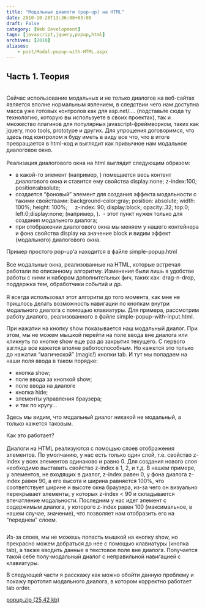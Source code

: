 ```yaml
---
title: "Модальные диалоги (pop-up) на HTML"
date: 2010-10-28T13:36:00+03:00
draft: False
category: [Web Development]
tags: [javascript,jquery,popup,html]
archives: [2010]
aliases:
    - post/Modal-popup-with-HTML.aspx
---
```



## Часть 1. Теория

<br />Сейчас использование модальных и не только диалогов на веб-сайтах является вполне нормальным явлением, в следствии чего нам доступна масса уже готовых контролов как для asp.net/.... (подставьте сюда ту технологию, которую вы используете в своих проектах), так и множество плагинов для популярных javascript-фреймворком, таких как jquery, moo tools, prototype и других. Для упрощения договоримся, что здесь под контролом я буду иметь в виду все что, что в итоге превращается в html-код и выглядит как привычное нам модальное диалоговое окно.<br /><br />Реализация диалогового окна на html выглядит следующим образом:

- в какой-то элемент (например, ) помещается весь контент диалогового окна и ставится ему свойства display:none; z-index:100; position:absolute;
- создается “фоновый” элемент для создания эффекта модальности с такими свойствами: background-color:gray; position: absolute; width: 100%; height: 100%;     z-index: 90; display:block; opacity:.32; top:0; left:0;display:none; (например, ).  - этот пункт нужен только для создания модального диалога;
- при отображении диалогового окна мы меняем у нашего контейнера и фона свойства display на значение block и видим эффект (модального) диалогового окна.

Пример простого pop-up’а находится в файле simple-popup.html<br /><br />Все модальные окна, реализованные на HTML, которые встречал работали по описанному алгоритму. Изменения были лишь в удобстве работы с ними и набором дополнительных фич, таких как: drag-n-drop, поддержка тем, обработчики событий и др.<br /><br />Я всегда использовал этот алгоритм до того момента, как мне не пришлось делать возможность навигации по кнопкам внутри модального диалога с помощью клавиатуры. Для примера, рассмотрим работу диалого, реализованного в файле simple-popup-with-input.html.

При нажатии на кнопку show показывается наш модальный диалог. При этом, мы не можем мышкой перейти на поле ввода вне диалога или кликнуть по кнопке show еще раз до закрытия текущего. С первого взгляда все кажется вполне работоспособным. Но кажется это только до нажатия “магической” (magic!) кнопки tab. И тут мы попадаем на наши поля ввода в таком порядке:

- кнопка show;
- поле ввода за кнопкой show;
- поле ввода на диалоге
- кнопка hide;
- элементы управления браузера;
- и так по кругу...

Здесь мы видим, что модальный диалог никакой не модальный, а только кажется таковым.

Как это работает?<br /><br />Диалоги на HTML реализуются с помощью слоев отображения элементов. По умолчанию, у нас есть только один слой, т.е. свойство z-index у всех элементов одинаково и равно 0. Для создания нового слоя необходимо выставить свойство z-index в 1, 2, и т.д. В нашем примере, у элементов, не входящих в диалог, z-index равен 0, у фона диалога z-index равен 90, а его высота и ширина равняется 100%, что соответствует ширине и высоте окна браузера, из-за чего он визуально перекрывает элементы, у которых z-index < 90 и складывается впечатление модальности. Последним у нас идет элемент с содержимым диалога, у которого z-index равен 100 (максимальное, в нашем случае, значение), что позволяет нам отобразить его на “переднем” слоем.

<img src="/image.axd?picture=2010%2f10%2flayers.jpg" alt="" />

Из-за слоев, мы не можешь попасть мышкой на кнопку show, но прекрасно можем добраться до нее с помощью клавиатуры (кнопка tab), а также вводить данные в текстовое поле вне диалога. Получается такой себе полу-модальный диалог с неправильной навигацией с клавиатуры.

В следующей части я расскажу как можно обойти данную проблему и покажу прототип модального диалога, в котором корректно работает tab order.

[popup.zip (25,42 kb)](/file.axd?file=2010%2f10%2fpopup.zip)

